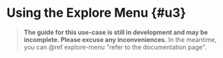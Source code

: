 # Using the Explore Menu {#u3}
> **The guide for this use-case is still in development and may be incomplete. Please excuse any inconveniences.**
> In the meantime, you can @ref explore-menu "refer to the documentation page".

